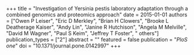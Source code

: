 +++
title = "Investigation of Yersinia pestis laboratory adaptation through a combined genomics and proteomics approach"
date = 2015-01-01
authors = ["Owen P Leiser", "Eric D Merkley", "Brian H Clowers", "Brooke L Deatherage Kaiser", "Andy Lin", "Janine R Hutchison", "Angela M Melville", "David M Wagner", "Paul S Keim", "Jeffrey T Foster", " others"]
publication_types = ["2"]
abstract = ""
featured = false
publication = "*PloS one*"
doi = "10.1371/journal.pone.0142997"
+++

